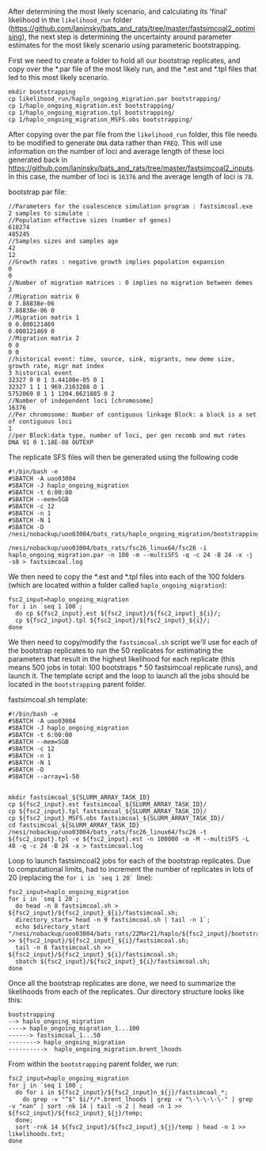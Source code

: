 After determining the most likely scenario, and calculating its 'final' likelihood in the `likelihood_run` folder (https://github.com/laninsky/bats_and_rats/tree/master/fastsimcoal2_optimising), the next step is determining the uncertainty around parameter estimates for the most likely scenario using parameteric bootstrapping.

First we need to create a folder to hold all our bootstrap replicates, and copy over the \*.par file of the most likely run, and the \*.est and \*.tpl files that led to this most likely scenario.
```
mkdir bootstrapping
cp likelihood_run/haplo_ongoing_migration.par bootstrapping/
cp 1/haplo_ongoing_migration.est bootstrapping/
cp 1/haplo_ongoing_migration.tpl bootstrapping/
cp 1/haplo_ongoing_migration_MSFS.obs bootstrapping/
```

After copying over the par file from the `likelihood_run` folder, this file needs to be modified to generate `DNA` data rather than `FREQ`. This will use information on the number of loci and average length of these loci generated back in https://github.com/laninsky/bats_and_rats/tree/master/fastsimcoal2_inputs. In this case, the number of loci is `16376` and the average length of loci is `78`.  

bootstrap par file:
```
//Parameters for the coalescence simulation program : fastsimcoal.exe
2 samples to simulate :
//Population effective sizes (number of genes)
610274
485245
//Samples sizes and samples age
42
12
//Growth rates : negative growth implies population expansion
0
0
//Number of migration matrices : 0 implies no migration between demes
3
//Migration matrix 0
0 7.88838e-06
7.88838e-06 0
//Migration matrix 1
0 0.000121469
0.000121469 0
//Migration matrix 2
0 0
0 0
//historical event: time, source, sink, migrants, new deme size, growth rate, migr mat index
3 historical event
32327 0 0 1 3.44108e-05 0 1
32327 1 1 1 969.2103288 0 1
5752069 0 1 1 1204.0621885 0 2
//Number of independent loci [chromosome]
16376
//Per chromosome: Number of contiguous linkage Block: a block is a set of contiguous loci
1
//per Block:data type, number of loci, per gen recomb and mut rates
DNA 91 0 1.18E-08 OUTEXP
```
The replicate SFS files will then be generated using the following code
```
#!/bin/bash -e
#SBATCH -A uoo03004
#SBATCH -J haplo_ongoing_migration
#SBATCH -t 6:00:00
#SBATCH --mem=5GB
#SBATCH -c 12
#SBATCH -n 1
#SBATCH -N 1
#SBATCH -D /nesi/nobackup/uoo03004/bats_rats/haplo_ongoing_migration/bootstrapping

/nesi/nobackup/uoo03004/bats_rats/fsc26_linux64/fsc26 -i haplo_ongoing_migration.par -n 100 -m --multiSFS -q -c 24 -B 24 -x -j -s0 > fastsimcoal.log
```
We then need to copy the \*.est and \*.tpl files into each of the 100 folders (which are located within a folder called `haplo_ongoing_migration`):  
```
fsc2_input=haplo_ongoing_migration
for i in `seq 1 100`;
  do cp ${fsc2_input}.est ${fsc2_input}/${fsc2_input}_${i}/;
  cp ${fsc2_input}.tpl ${fsc2_input}/${fsc2_input}_${i}/;
done
```
We then need to copy/modify the `fastsimcoal.sh` script we'll use for each of the bootstrap replicates to run the 50 replicates for estimating the parameters that result in the highest likelihood for each replicate (this means 500 jobs in total: 100 bootstraps * 50 fastsimcoal replicate runs), and launch it. The template script and the loop to launch all the jobs should be located in the `bootstrapping` parent folder. 

fastsimcoal.sh template:
```
#!/bin/bash -e
#SBATCH -A uoo03004
#SBATCH -J haplo_ongoing_migration
#SBATCH -t 6:00:00
#SBATCH --mem=5GB
#SBATCH -c 12
#SBATCH -n 1
#SBATCH -N 1
#SBATCH -D 
#SBATCH --array=1-50


mkdir fastsimcoal_${SLURM_ARRAY_TASK_ID}
cp ${fsc2_input}.est fastsimcoal_${SLURM_ARRAY_TASK_ID}/
cp ${fsc2_input}.tpl fastsimcoal_${SLURM_ARRAY_TASK_ID}/
cp ${fsc2_input}_MSFS.obs fastsimcoal_${SLURM_ARRAY_TASK_ID}/
cd fastsimcoal_${SLURM_ARRAY_TASK_ID}
/nesi/nobackup/uoo03004/bats_rats/fsc26_linux64/fsc26 -t ${fsc2_input}.tpl -e ${fsc2_input}.est -n 100000 -m -M --multiSFS -L 40 -q -c 24 -B 24 -x > fastsimcoal.log
```
Loop to launch fastsimcoal2 jobs for each of the bootstrap replicates. Due to computational limits, had to increment the number of replicates in lots of 20 (replacing the ```for i in `seq 1 20` ```line): 
```
fsc2_input=haplo_ongoing_migration
for i in `seq 1 20`;
  do head -n 8 fastsimcoal.sh > ${fsc2_input}/${fsc2_input}_${i}/fastsimcoal.sh;
  directory_start=`head -n 9 fastsimcoal.sh | tail -n 1`;
  echo $directory_start "/nesi/nobackup/uoo03004/bats_rats/22Mar21/haplo/${fsc2_input}/bootstrapping/${fsc2_input}/${fsc2_input}_${i}/" >> ${fsc2_input}/${fsc2_input}_${i}/fastsimcoal.sh;
  tail -n 8 fastsimcoal.sh >> ${fsc2_input}/${fsc2_input}_${i}/fastsimcoal.sh;
  sbatch ${fsc2_input}/${fsc2_input}_${i}/fastsimcoal.sh;
done
```
Once all the bootstrap replicates are done, we need to summarize the likelihoods from each of the replicates. Our directory structure looks like this:
```
bootstrapping
--> haplo_ongoing_migration
----> haplo_ongoing_migration_1...100
------> fastsimcoal_1...50
--------> haplo_ongoing_migration
---------->  haplo_ongoing_migration.brent_lhoods
```
From within the `bootstrapping` parent folder, we run:  
```
fsc2_input=haplo_ongoing_migration
for j in `seq 1 100`;
  do for i in ${fsc2_input}/${fsc2_input}n_${j}/fastsimcoal_*; 
    do grep -v "^$" $i/*/*.brent_lhoods | grep -v "\-\-\-\-\-" | grep -v "nan" | sort -nk 14 | tail -n 2 | head -n 1 >> ${fsc2_input}/${fsc2_input}_${j}/temp;
  done;
  sort -rnk 14 ${fsc2_input}/${fsc2_input}_${j}/temp | head -n 1 >> likelihoods.txt;
done
```
